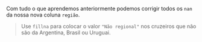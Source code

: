 Com tudo o que aprendemos anteriormente podemos corrigir todos os `nan` da nossa nova coluna `região`.

> Use `fillna` para colocar o valor `"Não regional"` nos cruzeiros que não são da Argentina, Brasil ou Uruguai.
